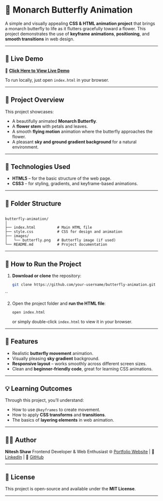 # 🦋 Monarch Butterfly Animation

A simple and visually appealing **CSS & HTML animation project** that brings a monarch butterfly to life as it flutters gracefully toward a flower. This project demonstrates the use of **keyframe animations**, **positioning**, and **smooth transitions** in web design.

---

## 🌼 Live Demo

🎯 **[Click Here to View Live Demo](https://nitesh-shaw-098.github.io/Butterfly-animation/)**  

To run locally, just open `index.html` in your browser.

---

## 🌼 Project Overview

This project showcases:
- A beautifully animated **Monarch Butterfly**.
- A **flower stem** with petals and leaves.
- A smooth **flying motion** animation where the butterfly approaches the flower.
- A pleasant **sky and ground gradient background** for a natural environment.

---

## 🧠 Technologies Used

- **HTML5** – for the basic structure of the web page.
- **CSS3** – for styling, gradients, and keyframe-based animations.

---

## 📂 Folder Structure

```

butterfly-animation/
│
├── index.html          # Main HTML file
├── style.css           # CSS for design and animation
├── images/
│   └── butterfly.png   # Butterfly image (if used)
└── README.md           # Project documentation

````

---

## 🚀 How to Run the Project

1. **Download or clone** the repository:
   ```bash
   git clone https://github.com/your-username/butterfly-animation.git
``

2. Open the project folder and **run the HTML file**:

   ```bash
   open index.html
   ```

   or simply double-click `index.html` to view it in your browser.

---

## 🎨 Features

* Realistic **butterfly movement** animation.
* Visually pleasing **sky gradient** background.
* **Responsive layout** – works smoothly across different screen sizes.
* Clean and **beginner-friendly code**, great for learning CSS animations.

---

## 💡 Learning Outcomes

Through this project, you’ll understand:

* How to use `@keyframes` to create movement.
* How to apply **CSS transforms** and **transitions**.
* The basics of **layering elements** in web animation.

---

## 🧑‍💻 Author

**Nitesh Shaw**
Frontend Developer & Web Enthusiast
🌐 [Portfolio Website](#) | 💼 [LinkedIn](#) | 🐙 [GitHub](#)

---

## 📜 License

This project is open-source and available under the **MIT License**.

---

